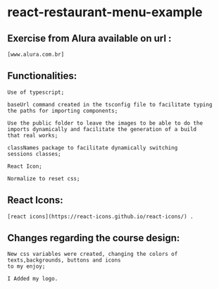 # react-restaurant-menu-example







## Exercise from Alura available on url :
    [www.alura.com.br]




## Functionalities:
    
    Use of typescript;

    baseUrl command created in the tsconfig file to facilitate typing 
    the paths for importing components;

    Use the public folder to leave the images to be able to do the 
    imports dynamically and facilitate the generation of a build 
    that real works;

    classNames package to facilitate dynamically switching 
    sessions classes; 

    React Icon;

    Normalize to reset css;


 ## React Icons:
  
    [react icons](https://react-icons.github.io/react-icons/) .




## Changes regarding the course design:

    New css variables were created, changing the colors of texts,backgrounds, buttons and icons 
    to my enjoy;

    I Added my logo.
